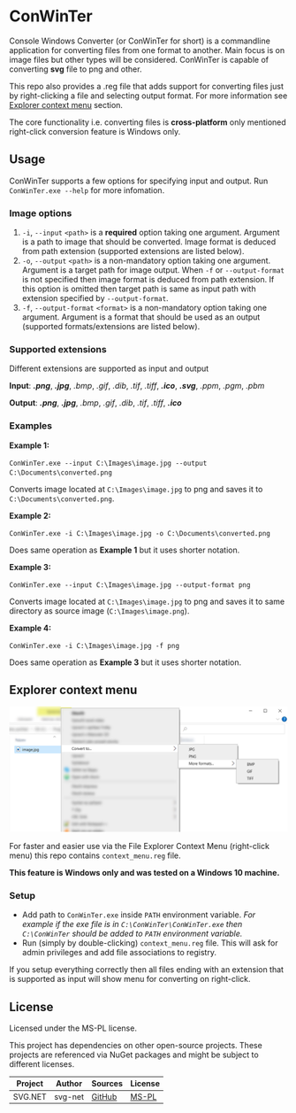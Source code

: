 # ConWinTer
Console Windows Converter (or ConWinTer for short) is a commandline application for converting files from one format to another. Main focus is on image files but other types will be considered. ConWinTer is capable of converting __svg__ file to png and other.

This repo also provides a .reg file that adds support for converting files just by right-clicking a file and selecting output format. For more information see [Explorer context menu](#explorer-context-menu) section.

The core functionality i.e. converting files is __cross-platform__ only mentioned right-click conversion feature is Windows only.

## Usage 
ConWinTer supports a few options for specifying input and output. Run `ConWinTer.exe --help` for more infomation.

### Image options
 1. `-i`, `--input` `<path>` is a __required__ option taking one argument. Argument is a path to image that should be converted. Image format is deduced from path extension (supported extensions are listed below).
 2. `-o`, `--output` `<path>` is a non-mandatory option taking one argument. Argument is a target path for image output. When `-f` or `--output-format` is not specified then image format is deduced from path extension. If this option is omitted then target path is same as input path with extension specified by `--output-format`.
 3. `-f`, `--output-format` `<format>` is a non-mandatory option taking one argument. Argument is a format that should be used as an output (supported formats/extensions are listed below).

### Supported extensions
Different extensions are supported as input and output

__Input__: ___.png___, ___.jpg___, _.bmp_, _.gif_, _.dib_, _.tif_, _.tiff_, ___.ico___, ___.svg___, _.ppm_, _.pgm_, _.pbm_

__Output__: ___.png___, ___.jpg___, _.bmp_, _.gif_, _.dib_, _.tif_, _.tiff_, ___.ico___

### Examples

__Example 1:__

`ConWinTer.exe --input C:\Images\image.jpg --output C:\Documents\converted.png`

Converts image located at `C:\Images\image.jpg` to png and saves it to `C:\Documents\converted.png`.

__Example 2:__

`ConWinTer.exe -i C:\Images\image.jpg -o C:\Documents\converted.png`

Does same operation as __Example 1__ but it uses shorter notation.

__Example 3:__

`ConWinTer.exe --input C:\Images\image.jpg --output-format png`

Converts image located at `C:\Images\image.jpg` to png and saves it to same directory as source image (`C:\Images\image.png`).

__Example 4:__

`ConWinTer.exe -i C:\Images\image.jpg -f png`

Does same operation as __Example 3__ but it uses shorter notation.

## Explorer context menu
![Context menu in File Explorer](context_menu.jpg)

For faster and easier use via the File Explorer Context Menu (right-click menu) this repo contains `context_menu.reg` file. 

__This feature is Windows only and was tested on a Windows 10 machine.__

### Setup
 * Add path to `ConWinTer.exe` inside `PATH` environment variable. _For example if the exe file is in `C:\ConWinTer\ConWinTer.exe` then `C:\ConWinTer` should be added to `PATH` environment variable._
 * Run (simply by double-clicking) `context_menu.reg` file. This will ask for admin privileges and add file associations to registry.

If you setup everything correctly then all files ending with an extension that is supported as input will show menu for converting on right-click.

## License
Licensed under the MS-PL license.

This project has dependencies on other open-source projects. These projects are referenced via NuGet packages and might be subject to different licenses.

|Project|Author|Sources|License|
|-------|------|-------|-------|
|SVG.NET|svg-net|[GitHub](https://github.com/svg-net/SVG)|[MS-PL](https://github.com/svg-net/SVG/blob/master/license.txt)|
